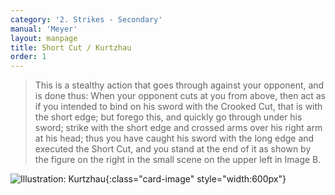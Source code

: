 ```yaml
---
category: '2. Strikes - Secondary'
manual: 'Meyer'
layout: manpage
title: Short Cut / Kurtzhau
order: 1
---
```


> This is a stealthy action that goes through against your opponent, and is done thus: When your opponent cuts at you from above, then act as if you intended to bind on his sword with the Crooked Cut, that is with the short edge; but forego this, and quickly go through under his sword; strike with the short edge and crossed arms over his right arm at his head; thus you have caught his sword with the long edge and executed the Short Cut, and you stand at the end of it as shown by the figure on the right in the small scene on the upper left in Image B.

![Illustration: Kurtzhau](/manuals/meyer/images/strikes/kurtzhau-illustration.jpg){:class="card-image" style="width:600px"}